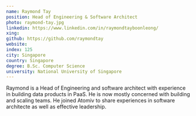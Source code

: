 ```yaml
---
name: Raymond Tay
position: Head of Engineering & Software Architect
photo: raymond-tay.jpg
linkedin: https://www.linkedin.com/in/raymondtayboonleong/
xing: 
github: https://github.com/raymondtay
website: 
index: 125
city: Singapore
country: Singapore
degree: B.Sc. Computer Science
university: National University of Singapore
---
```

Raymond is a Head of Engineering and software architect with experience in building data products in PaaS. He is now mostly concerned with building and scaling teams. He joined Atomiv to share experiences in software architecte as well as effective leadership.